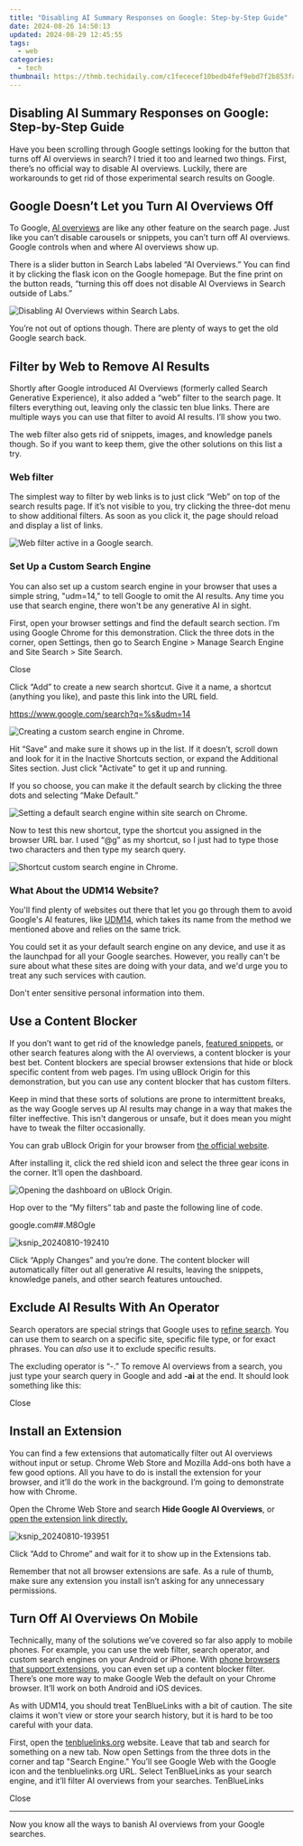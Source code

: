 ```yaml
---
title: "Disabling AI Summary Responses on Google: Step-by-Step Guide"
date: 2024-08-26 14:50:13
updated: 2024-08-29 12:45:55
tags:
  - web
categories:
  - tech
thumbnail: https://thmb.techidaily.com/c1fececef10bedb4fef9ebd7f2b853faa68d2a84ac1f20b42c3b2db4cf801728.png
---
```


## Disabling AI Summary Responses on Google: Step-by-Step Guide

Have you been scrolling through Google settings looking for the button that turns off AI overviews in search? I tried it too and learned two things. First, there’s no official way to disable AI overviews. Luckily, there are workarounds to get rid of those experimental search results on Google.

##  Google Doesn’t Let you Turn AI Overviews Off

 To Google, [AI overviews](https://ios-unlock.techidaily.com/in-2024-how-can-i-unlock-my-apple-iphone-13-mini-after-forgetting-my-pin-code-by-drfone-ios/) are like any other feature on the search page. Just like you can’t disable carousels or snippets, you can’t turn off AI overviews. Google controls when and where AI overviews show up.

 There is a slider button in Search Labs labeled “AI Overviews.” You can find it by clicking the flask icon on the Google homepage. But the fine print on the button reads, “turning this off does not disable AI Overviews in Search outside of Labs.”

![Disabling AI Overviews within Search Labs.](https://static1.howtogeekimages.com/wordpress/wp-content/uploads/2024/08/ksnip_20240810-183939.png) 

 You’re not out of options though. There are plenty of ways to get the old Google search back.

##  Filter by Web to Remove AI Results

 Shortly after Google introduced AI Overviews (formerly called Search Generative Experience), it also added a “web” filter to the search page. It filters everything out, leaving only the classic ten blue links. There are multiple ways you can use that filter to avoid AI results. I’ll show you two.

 The web filter also gets rid of snippets, images, and knowledge panels though. So if you want to keep them, give the other solutions on this list a try.

###  Web filter

 The simplest way to filter by web links is to just click “Web” on top of the search results page. If it’s not visible to you, try clicking the three-dot menu to show additional filters. As soon as you click it, the page should reload and display a list of links.

![Web filter active in a Google search.](https://static1.howtogeekimages.com/wordpress/wp-content/uploads/2024/08/ksnip_20240810-204430.png) 

### 

###  Set Up a Custom Search Engine

 You can also set up a custom search engine in your browser that uses a simple string, "udm=14," to tell Google to omit the AI results. Any time you use that search engine, there won't be any generative AI in sight.

 First, open your browser settings and find the default search section. I’m using Google Chrome for this demonstration. Click the three dots in the corner, open Settings, then go to Search Engine > Manage Search Engine and Site Search > Site Search.

Close 

 Click “Add” to create a new search shortcut. Give it a name, a shortcut (anything you like), and paste this link into the URL field.

<https://www.google.com/search?q=%s&udm=14>

![Creating a custom search engine in Chrome.](https://static1.howtogeekimages.com/wordpress/wp-content/uploads/2024/08/ksnip_20240810-191256.png) 

 Hit “Save” and make sure it shows up in the list. If it doesn’t, scroll down and look for it in the Inactive Shortcuts section, or expand the Additional Sites section. Just click "Activate" to get it up and running.

 If you so choose, you can make it the default search by clicking the three dots and selecting “Make Default.”

![Setting a default search engine within site search on Chrome.](https://static1.howtogeekimages.com/wordpress/wp-content/uploads/2024/08/ksnip_20240810-191317.png) 

 Now to test this new shortcut, type the shortcut you assigned in the browser URL bar. I used “@g” as my shortcut, so I just had to type those two characters and then type my search query.

![Shortcut custom search engine in Chrome.](https://static1.howtogeekimages.com/wordpress/wp-content/uploads/2024/08/ksnip_20240810-191632.png) 

###  What About the UDM14 Website?

 You'll find plenty of websites out there that let you go through them to avoid Google's AI features, like [UDM14](http://udm14.com/), which takes its name from the method we mentioned above and relies on the same trick.

 You could set it as your default search engine on any device, and use it as the launchpad for all your Google searches. However, you really can't be sure about what these sites are doing with your data, and we'd urge you to treat any such services with caution.

 Don't enter sensitive personal information into them. 

##  Use a Content Blocker

 If you don’t want to get rid of the knowledge panels, [featured snippets](https://hardware-help.techidaily.com/resolving-controller-connectivity-errors-for-xbox-devices-on-older-windows-versions/), or other search features along with the AI overviews, a content blocker is your best bet. Content blockers are special browser extensions that hide or block specific content from web pages. I’m using uBlock Origin for this demonstration, but you can use any content blocker that has custom filters.

 Keep in mind that these sorts of solutions are prone to intermittent breaks, as the way Google serves up AI results may change in a way that makes the filter ineffective. This isn't dangerous or unsafe, but it does mean you might have to tweak the filter occasionally. 

 You can grab uBlock Origin for your browser from [the official website](https://ublockorigin.com/).

 After installing it, click the red shield icon and select the three gear icons in the corner. It’ll open the dashboard.

![Opening the dashboard on uBlock Origin.](https://static1.howtogeekimages.com/wordpress/wp-content/uploads/2024/08/ksnip_20240810-192016.png) 

 Hop over to the “My filters” tab and paste the following line of code.

google.com##.M8OgIe

![ksnip_20240810-192410](https://static1.howtogeekimages.com/wordpress/wp-content/uploads/2024/08/ksnip_20240810-192410.png) 

 Click “Apply Changes” and you’re done. The content blocker will automatically filter out all generative AI results, leaving the snippets, knowledge panels, and other search features untouched.

##  Exclude AI Results With An Operator

 Search operators are special strings that Google uses to [refine search](https://extra-guidance.techidaily.com/new-m1-magic-cutting-edge-video-edits-for-ultra-smooth-results/). You can use them to search on a specific site, specific file type, or for exact phrases. You can _also_ use it to exclude specific results.

 The excluding operator is “-.” To remove AI overviews from a search, you just type your search query in Google and add **\-ai** at the end. It should look something like this:

Close 

##  Install an Extension

 You can find a few extensions that automatically filter out AI overviews without input or setup. Chrome Web Store and Mozilla Add-ons both have a few good options. All you have to do is install the extension for your browser, and it’ll do the work in the background. I’m going to demonstrate how with Chrome.

 Open the Chrome Web Store and search **Hide Google AI Overviews**, or [open the extension link directly.](https://chromewebstore.google.com/detail/hide-google-ai-overviews/neibhohkbmfjninidnaoacabkjonbahn) 

![ksnip_20240810-193951](https://static1.howtogeekimages.com/wordpress/wp-content/uploads/2024/08/ksnip_20240810-193951.png) 

 Click “Add to Chrome” and wait for it to show up in the Extensions tab.

 Remember that not all browser extensions are safe. As a rule of thumb, make sure any extension you install isn’t asking for any unnecessary permissions.

##  Turn Off AI Overviews On Mobile

 Technically, many of the solutions we’ve covered so far also apply to mobile phones. For example, you can use the web filter, search operator, and custom search engines on your Android or iPhone. With [phone browsers that support extensions](https://windows11.techidaily.com/transition-without-subsys-optimizing-for-upcoming-android-solutions/), you can even set up a content blocker filter. There’s one more way to make Google Web the default on your Chrome browser. It’ll work on both Android and iOS devices.

 As with UDM14, you should treat TenBlueLinks with a bit of caution. The site claims it won't view or store your search history, but it is hard to be too careful with your data. 

 First, open the [tenbluelinks.org](https://tenbluelinks.org/) website. Leave that tab and search for something on a new tab. Now open Settings from the three dots in the corner and tap "Search Engine." You’ll see Google Web with the Google icon and the tenbluelinks.org URL. Select TenBlueLinks as your search engine, and it’ll filter AI overviews from your searches. TenBlueLinks 

Close 

---

 Now you know all the ways to banish AI overviews from your Google searches.

<ins class="adsbygoogle"
     style="display:block"
     data-ad-format="autorelaxed"
     data-ad-client="ca-pub-7571918770474297"
     data-ad-slot="1223367746"></ins>



<ins class="adsbygoogle"
     style="display:block"
     data-ad-client="ca-pub-7571918770474297"
     data-ad-slot="8358498916"
     data-ad-format="auto"
     data-full-width-responsive="true"></ins>
